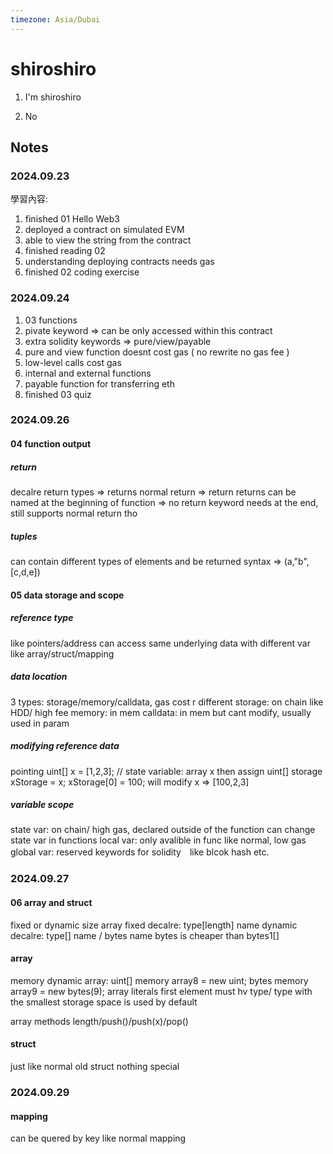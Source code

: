 ```yaml
---
timezone: Asia/Dubai
---
```


# shiroshiro

1. I'm shiroshiro

2. No
   
## Notes

<!-- Content_START -->

### 2024.09.23

學習內容: 

1. finished 01 Hello Web3
2. deployed a contract on simulated EVM 
3. able to view the string from the contract
4. finished reading 02
5. understanding deploying contracts needs gas
6. finished 02 coding exercise


### 2024.09.24
1. 03 functions
2. pivate keyword => can be only accessed within this contract
3. extra solidity keywords => pure/view/payable
4. pure and view function doesnt cost gas ( no rewrite no gas fee )
5. low-level calls cost gas
6. internal and external functions
7. payable function for transferring eth
8. finished 03 quiz

### 2024.09.26

#### 04 function output
##### return
decalre return types => returns
normal return => return
returns can be named at the beginning of function => no return keyword needs at the end, still supports normal return tho

##### tuples
can contain different types of elements and be returned
syntax => (a,"b", [c,d,e])

#### 05 data storage and scope

##### reference type 
like pointers/address
can access same underlying data with different var like array/struct/mapping
##### data location
3 types: storage/memory/calldata, gas cost r different
storage: on chain like HDD/ high fee
memory: in mem
calldata: in mem but cant modify, usually used in param
##### modifying reference data
pointing uint[] x = [1,2,3]; // state variable: array x
then assign uint[] storage xStorage = x; xStorage[0] = 100; 
will modify x => [100,2,3]

##### variable scope
state var: on chain/ high gas, declared outside of the function
    can change state var in functions
local var: only avalible in func like normal, low gas
global var: reserved keywords for solidity　like blcok hash etc.
    

### 2024.09.27

#### 06 array and struct
fixed or dynamic size array
fixed decalre: type[length] name
dynamic decalre: type[] name / bytes name
bytes is cheaper than bytes1[]

#### array
memory dynamic array:  uint[] memory array8 = new uint[](5);
    bytes memory array9 = new bytes(9);
array literals first element must hv type/ type with the smallest storage space is used by default

array methods length/push()/push(x)/pop()

#### struct
just like normal old struct nothing special

### 2024.09.29

#### mapping

can be quered by key like normal mapping


<!-- Content_END -->
